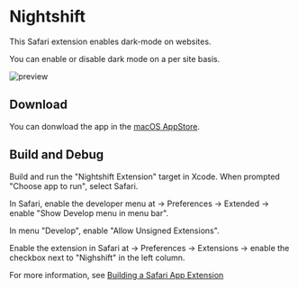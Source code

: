 # Nightshift

This Safari extension enables dark-mode on websites.

You can enable or disable dark mode on a per site basis.

![preview](https://i.imgur.com/rX5letn.png)


## Download

You can donwload the app in the [macOS AppStore](https://apps.apple.com/us/app/nightshift-dark-mode/id1561604170).


## Build and Debug

Build and run the "Nightshift Extension" target in Xcode. When prompted "Choose app to run", select Safari.

In Safari, enable the developer menu at -> Preferences -> Extended -> enable "Show Develop menu in menu bar".

In menu "Develop", enable "Allow Unsigned Extensions".

Enable the extension in Safari at -> Preferences -> Extensions -> enable the checkbox next to "Nighshift" in the left column.

For more information, see [Building a Safari App Extension](https://developer.apple.com/documentation/safariservices/safari_app_extensions/building_a_safari_app_extension)
